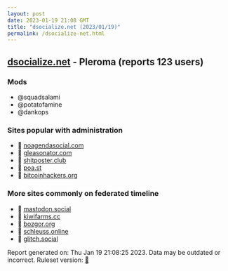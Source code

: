 ```yaml
---
layout: post
date: 2023-01-19 21:08 GMT
title: "dsocialize.net (2023/01/19)"
permalink: /dsocialize-net.html
---
```


## [dsocialize.net](https://dsocialize.net) - Pleroma (reports 123 users)

### Mods
 * @squadsalami
 * @potatofamine
 * @dankops

### Sites popular with administration

* 🐘 [noagendasocial.com](/noagendasocial-com.html)
* 🐘 [gleasonator.com](/gleasonator-com.html)
* 🐘 [shitposter.club](/shitposter-club.html)
* 🐘 [poa.st](/poa-st.html)
* 🐘 [bitcoinhackers.org](/bitcoinhackers-org.html)

### More sites commonly on federated timeline

* 🐘 [mastodon.social](/mastodon-social.html)
* 🐘 [kiwifarms.cc](/kiwifarms-cc.html)
* 🐘 [bozgor.org](/bozgor-org.html)
* 🐘 [schleuss.online](/schleuss-online.html)
* 🐘 [glitch.social](/glitch-social.html)

Report generated on: Thu Jan 19 21:08:25 2023. Data may be outdated or incorrect.
Ruleset version: [🧁](/version-cupcake)
